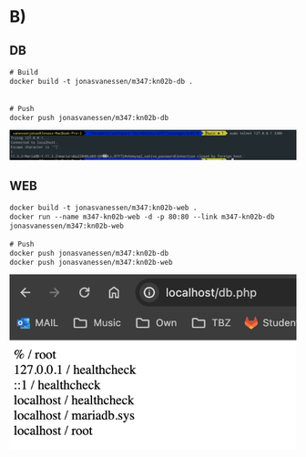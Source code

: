 # B)

## DB

```
# Build
docker build -t jonasvanessen/m347:kn02b-db .


# Push
docker push jonasvanessen/m347:kn02b-db
```

![alt text](image.png)

## WEB

```
docker build -t jonasvanessen/m347:kn02b-web .
docker run --name m347-kn02b-web -d -p 80:80 --link m347-kn02b-db jonasvanessen/m347:kn02b-web

# Push
docker push jonasvanessen/m347:kn02b-db
docker push jonasvanessen/m347:kn02b-web
```

![alt text](image-1.png)
